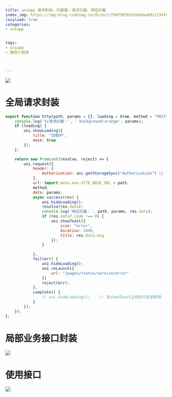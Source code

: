 ```yaml
---
title: uniapp 请求封装，拦截器：请求拦截、响应拦截
index_img: https://img-blog.csdnimg.cn/direct/f807585b5b564daa8dc1234f0a1ec409.png
lazyload: true
categories:
- uniapp


tags:
- uniapp
- 微信小程序



---
```






![](https://img-blog.csdnimg.cn/direct/f807585b5b564daa8dc1234f0a1ec409.png)


# 全局请求封装
```javascript
export function http(path, params = {}, loading = true, method = "POST") {
	console.log('%c请求拦截：', ' background:orange', params);
	if (loading) {
		uni.showLoading({
			title: "加载中",
			mask: true
		});
	};

	return new Promise((resolve, reject) => {
		uni.request({
			header: {
				Authorization: uni.getStorageSync("Authorization") || ""
			},
			url: import.meta.env.VITE_BASE_URL + path,
			method,
			data: params,
			async success(res) {
				uni.hideLoading();
				resolve(res.data);
				console.log('响应拦截：', path, params, res.data);
				if (res.data?.code !== 0) {
					uni.showToast({
						icon: "error",
						duration: 2000,
						title: res.data.msg
					});
				}

			},
			fail(err) {
				uni.hideLoading();
				uni.reLaunch({
					url: "/pages/status/service/error"
				})
				reject(err);
			},
			complete() {
				// uni.hideLoading();    // 在showToast之前执行会受影响
			}
		});
	});
};
```

# 局部业务接口封装
![](https://img-blog.csdnimg.cn/direct/a9fb2190e1a94161a6ecdde3ee802ab6.png)


# 使用接口
![](https://img-blog.csdnimg.cn/direct/791392cabd4a48e7b0b747b418eec615.png)


